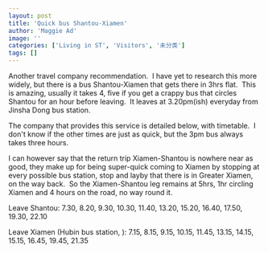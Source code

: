 ```yaml
---
layout: post
title: 'Quick bus Shantou-Xiamen'
author: 'Maggie Ad'
image: ''
categories: ['Living in ST', 'Visitors', '未分类']
tags: []
---
```


Another travel company recommendation.  I have yet to research this more widely, but there is a bus Shantou-Xiamen that gets there in 3hrs flat.  This is amazing, usually it takes 4, five if you get a crappy bus that circles Shantou for an hour before leaving.  It leaves at 3.20pm(ish) everyday from Jinsha Dong bus station. 

The company that provides this service is detailed below, with timetable.  I don't know if the other times are just as quick, but the 3pm bus always takes three hours. 

I can however say that the return trip Xiamen-Shantou is nowhere near as good, they make up for being super-quick coming to Xiamen by stopping at every possible bus station, stop and layby that there is in Greater Xiamen, on the way back.  So the Xiamen-Shantou leg remains at 5hrs, 1hr circling Xiamen and 4 hours on the road, no way round it.

Leave Shantou: 7.30, 8.20, 9.30, 10.30, 11.40, 13.20, 15.20, 16.40, 17.50, 19.30, 22.10

Leave Xiamen (Hubin bus station, ): 7.15, 8.15, 9.15, 10.15, 11.45, 13.15, 14.15, 15.15, 16.45, 19.45, 21.35